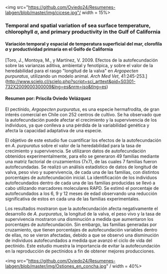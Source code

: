 
<img src="https://github.com/Oviedo24/Resumenes-labgen/blob/master/img/cicese.jpg"/ width = 15%>

### Temporal and spatial variation of sea surface temperature, chlorophyll *a*, and primary productivity in the Gulf of California
#### Variación temporal y espacial de temperatura superficial del mar, clorofila *a* y productividad primaria en el Golfo de California
[Toro, J., Montoya, M., y Martínez, V. 2009. Efectos de la autofecundación sobre las varianzas aditiva, ambiental y fenotípica, y sobre el valor de la heredabilidad para el rasgo "longitud de la valva" en *Argopecten purpuratus*, utilizando un modelo animal. *Arch Med Vet*, 41:245-253.] (http://www.scielo.cl/scielo.php?script=sci_arttext&pid=S0301-732X2009000300009&lng=es&nrm=iso&tlng=es)

#### Resumen por: Priscila Oviedo Velázquez

El pectínido, *Argopecten purpuratus*, es una especie hermafrodita, de gran interés comercial en Chile con 252 centros de cultivo. Se ha observado que la autofecundación puede afectar el crecimiento y la supervivencia de los individuos, ya que conlleva a una pérdida de la variabilidad genética y afecta la capacidad adaptativa de una especie. 

El objetivo de este estudio fue cuantificar los efectos de la autofecundación en *A. purpuratus* sobre el valor de la heredabilidad para la tasa de crecimiento y supervivencia. Se utilizaron datos de autofecundación obtenidos experimentalmente, para ello se generaron 49 familias mediante una matriz factorial de cruzamientos (7x7), de las cuales 7 familias fueron autofecundadas. Se realizó un análisis estadístico de datos de longitud de valva, peso vivo y supervivencia, de cada una de las familias, con distintos porcentajes de autofecundación inicial. La identificación de los individuos autofecundados dentro de cada una de las familias producidas se llevó a cabo utilizando marcadores moleculares RAPD. Se estimó el porcentaje de autofecundados a los 6, 9 y 12 meses de edad observando una reducción significativa de estos en cada una de las familias experimentales.

Los resultados mostraron que la autofecundación afecta negativamente el desarrollo de *A. purpuratus*, la longitud de la valva, el peso vivo y la tasa de supervivencia mostraron una disminución a medida que aumentaron los porcentajes de autofecundación. 
Sin embargo, las familias generadas por cruzamiento, que tienen porcentajes de autofecundación variables dentro de ellas, no se vieron afectadas, debido a que se observó una disminución de individuos autofecundados a medida que avanzó el ciclo de vida del pectínido. Este estudio muestra la importancia de evitar la autofecundación en la reproducción de pectínidos a fin de obtener mejores producciones.

<img src="https://github.com/Oviedo24/Resumenes-labgen/blob/master/img/Ostiones_en_concha.jpg" / width = 40%>
